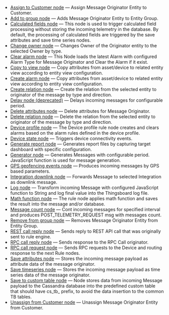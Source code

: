 
- [Assign to Customer node](/docs/user-guide/rule-engine-2-0/nodes/action-nodes/assign-to-customer-node) — Assign Message Originator Entity to Customer.
- [Add to group node](/docs/user-guide/rule-engine-2-0/nodes/action-nodes/add-to-group-node) — Adds Message Originator Entity to Entity Group.
- [Calculated fields node](/docs/user-guide/rule-engine-2-0/nodes/action-nodes/calculated-fields-node) — This node is used to trigger calculated field processing without storing the incoming telemetry in the database. By default, the processing of calculated fields are triggered by the save attributes and save time series nodes.
- [Change owner node](/docs/user-guide/rule-engine-2-0/nodes/action-nodes/change-owner-node) — Changes Owner of the Originator entity to the selected Owner by type.
- [Clear alarm node](/docs/user-guide/rule-engine-2-0/nodes/action-nodes/clear-alarm-node) — This Node loads the latest Alarm with configured Alarm Type for Message Originator and Clear the Alarm if it exist.
- [Copy to view node](/docs/user-guide/rule-engine-2-0/nodes/action-nodes/copy-to-view-node) — Copy attributes from asset/device to related entity view according to entity view configuration. 
- [Create alarm node](/docs/user-guide/rule-engine-2-0/nodes/action-nodes/create-alarm-node) — Copy attributes from asset/device to related entity view according to entity view configuration.
- [Create relation node](/docs/user-guide/rule-engine-2-0/nodes/action-nodes/create-relation-node) — Create the relation from the selected entity to originator of the message by type and direction.
- [Delay node (deprecated)](/docs/user-guide/rule-engine-2-0/nodes/action-nodes/delay-node-deprecated) — Delays incoming messages for configurable period.
- [Delete attributes node](/docs/user-guide/rule-engine-2-0/nodes/action-nodes/delete-attributes-node) — Delete attributes for Message Originator.
- [Delete relation node](/docs/user-guide/rule-engine-2-0/nodes/action-nodes/delete-relation-node) — Delete the relation from the selected entity to originator of the message by type and direction.
- [Device profile node](/docs/user-guide/rule-engine-2-0/nodes/action-nodes/device-profile-node) — The Device profile rule node creates and clears alarms based on the alarm rules defined in the device profile.
- [Device state node](/docs/user-guide/rule-engine-2-0/nodes/action-nodes/device-state-node) — Triggers device connectivity events.
- [Generate report node](/docs/user-guide/rule-engine-2-0/nodes/action-nodes/generate-report-node) — Generates report files by capturing target dashboard with specific configuration.
- [Generator node](/docs/user-guide/rule-engine-2-0/nodes/action-nodes/generator-node) — Generates Messages with configurable period. JavaScript function is used for message generation.
- [GPS geofencing events node](/docs/user-guide/rule-engine-2-0/nodes/action-nodes/gps-geofencing-events-node) — Produces incoming messages by GPS based parameters.
- [Integration downlink node](/docs/user-guide/rule-engine-2-0/nodes/action-nodes/integration-downlink-node) — Forwards Message to selected Integration as downlink message.
- [Log node](/docs/user-guide/rule-engine-2-0/nodes/action-nodes/log-node) — Transform incoming Message with configured JavaScript function to String and log final value into the Thingsboard log file.
- [Math function node](/docs/user-guide/rule-engine-2-0/nodes/action-nodes/math-function-node) — The rule node applies math function and saves the result into the message and/or database.
- [Message count node](/docs/user-guide/rule-engine-2-0/nodes/action-nodes/message-count-node) — Cont incoming messages for specified interval and produces POST_TELEMETRY_REQUEST msg with messages count.
- [Remove from group node](/docs/user-guide/rule-engine-2-0/nodes/action-nodes/remove-from-group-node) — Removes Message Originator Entity from Entity Group.
- [REST call reply node](/docs/user-guide/rule-engine-2-0/nodes/action-nodes/rest-call-reply-node) — Sends reply to REST API call that was originally sent to rule engine.
- [RPC call reply node](/docs/user-guide/rule-engine-2-0/nodes/action-nodes/rpc-call-reply-node) — Sends response to the RPC Call originator.
- [RPC call request node](/docs/user-guide/rule-engine-2-0/nodes/action-nodes/rpc-call-request-node) — Sends RPC requests to the Device and routing response to the next Rule nodes.
- [Save attributes node](/docs/user-guide/rule-engine-2-0/nodes/action-nodes/save-attributes-node) — Stores the incoming message payload as attribute data of the message originator.
- [Save timeseries node](/docs/user-guide/rule-engine-2-0/nodes/action-nodes/save-timeseries-node) — Stores the incoming message payload as time series data of the message originator.
- [Save to custom table node](/docs/user-guide/rule-engine-2-0/nodes/action-nodes/save-to-custom-table-node) — Node stores data from incoming Message payload to the Cassandra database into the predefined custom table that should have cs_tb_ prefix, to avoid the data insertion to the common TB tables.
- [Unassign from Customer node](/docs/user-guide/rule-engine-2-0/nodes/action-nodes/unassign-from-customer-node) — Unassign Message Originator Entity from Customer.
